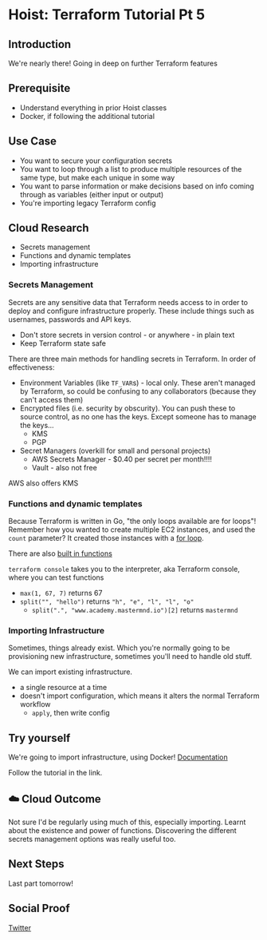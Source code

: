 # Hoist: Terraform Tutorial Pt 5

## Introduction

We're nearly there! Going in deep on further Terraform features

## Prerequisite

- Understand everything in prior Hoist classes
- Docker, if following the additional tutorial

## Use Case

- You want to secure your configuration secrets
- You want to loop through a list to produce multiple resources of the same type, but make each unique in some way
- You want to parse information or make decisions based on info coming through as variables (either input or output)
- You're importing legacy Terraform config

## Cloud Research

- Secrets management
- Functions and dynamic templates
- Importing infrastructure

### Secrets Management

Secrets are any sensitive data that Terraform needs access to in order to deploy and configure infrastructure properly. These include things such as usernames, passwords and API keys.

- Don't store secrets in version control - or anywhere - in plain text
- Keep Terraform state safe

There are three main methods for handling secrets in Terraform. In order of effectiveness:

- Environment Variables (like `TF_VAR`s) - local only.
  These aren't managed by Terraform, so could be confusing to any collaborators (because they can't access them)
- Encrypted files (i.e. security by obscurity). You can push these to source control, as no one has the keys. Except someone has to manage the keys...
  - KMS
  - PGP
- Secret Managers (overkill for small and personal projects)
  - AWS Secrets Manager - $0.40 per secret per month!!!!
  - Vault - also not free

AWS also offers KMS

### Functions and dynamic templates

Because Terraform is written in Go, "the only loops available are for loops"! Remember how you wanted to create multiple EC2 instances, and used the `count` parameter? It created those instances with a [for loop](https://blog.gruntwork.io/terraform-tips-tricks-loops-if-statements-and-gotchas-f739bbae55f9).

There are also [built in functions](https://www.terraform.io/docs/configuration/functions.html)

`terraform console` takes you to the interpreter, aka Terraform console, where you can test functions

- `max(1, 67, 7)` returns 67
- `split("", "hello")` returns `"h", "e", "l", "l", "o"`
  - `split(".", "www.academy.mastermnd.io")[2]` returns `mastermnd`

### Importing Infrastructure

Sometimes, things already exist. Which you're normally going to be provisioning new infrastructure, sometimes you'll need to handle old stuff.

We can import existing infrastructure.

- a single resource at a time
- doesn't import configuration, which means it alters the normal Terraform workflow
  - `apply`, then write config

## Try yourself

We're going to import infrastructure, using Docker! [Documentation](https://learn.hashicorp.com/tutorials/terraform/state-import)

Follow the tutorial in the link.

## ☁️ Cloud Outcome

Not sure I'd be regularly using much of this, especially importing. Learnt about the existence and power of functions. Discovering the different secrets management options was really useful too.

## Next Steps

Last part tomorrow!

## Social Proof

[Twitter](https://twitter.com/_notwaving/status/1350528148836937728?s=20)
